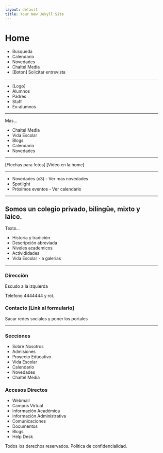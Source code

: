 ```yaml
---
layout: default
title: Your New Jekyll Site
---
```


# Home

- Busqueda
- Calendario
- Novedades
- Chaltel Media
- [Boton] Solicitar entrevista


---

- [Logo]
- Alumnos
- Padres
- Staff
- Ex-alumnos

---

Mas...

- Chaltel Media
- Vida Escolar
- Blogs
- Calendario
- Novedades

---

[Flechas para fotos]
[Video en la home]

---

- Novedades (x3) - Ver mas novedades
- Spotlight
- Próximos eventos - Ver calendario

---

## Somos un colegio privado, bilingüe, mixto y laico.

Texto...

- Historia y tradición
- Descripción abreviada
- Niveles academicos
- Activididades
- Vida Escolar - a galerias

---

### Dirección  
Escudo a la izquierda  

Telefono 4444444 y rot.  

### Contacto [Link al formulario]

Sacar redes sociales y poner los portales


---
### Secciones

- Sobre Nosotros
- Admisiones
- Proyecto Educativo
- Vida Escolar
- Calendario
- Novedades
- Chaltel Media

### Accesos Directos

- Webmail
- Campus Virtual
- Información Académica
- Información Administrativa
- Comunicaciones
- Documentos
- Blogs
- Help Desk


Todos los derechos reservados. Politica de confidencialidad.